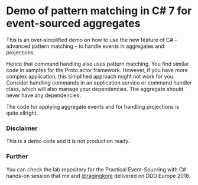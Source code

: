 # Demo of pattern matching in C# 7 for event-sourced aggregates

This is an over-simplified demo on how to use the new feature of C# - advanced pattern matching - to handle events in aggregates
and projections.

Hence that command handling also uses pattern matching. You find similar code in samples for the Proto.actor framework.
However, if you have more complex application, this simplified approach might not work for you. Consider handling commands
in an application service or command handler class, which will also manage your dependencies. The aggregate should never
have any dependencies.

The code for applying aggregate events and for handling projections is quite allright.

### Disclaimer
This is a demo code and it is not production ready.

### Further
You can check the lab repository for the Practical Event-Soucring with C# hands-on session that me 
and [@ragingkore](https://twitter.com/ragingkore?lang=en) delivered on DDD Europe 2018.
